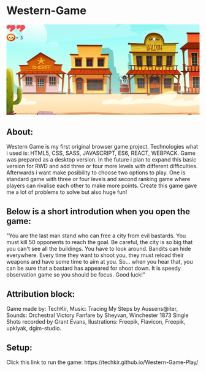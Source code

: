 # Western-Game
![Gamescreen](game.screen.png)
<h2>About:</h2> 
Western Game is my first original browser game project. Technologies what i used is: HTML5, CSS, SASS, JAVASCRIPT, ES6, REACT, WEBPACK. Game was prepared as a desktop version. In the future i plan to expand this basic version for RWD and add three or four more levels with different difficulties. Afterwards i want make posibility to choose two options to play. One is standard game with three or four levels and second ranking game where players can rivalise each other to make more points. Create this game gave me a lot of problems to solve but also huge fun!

<h2>Below is a short introdution when you open the game:</h2>
"You are the last man stand who can free a city from evil bastards. You must kill 50 opponents to reach the goal. Be careful, the city is so big that you can't see all the buildings. You have to look around. Bandits can hide everywhere. Every time they want to shoot you, they must reload their weapons and have some time to aim at you. So... when you hear that, you can be sure that a bastard has appeared for shoot down. It is speedy observation game so you should be focus. Good luck!"

<h2>Attribution block:</h2>
Game made by: TechKir, Music: Tracing My Steps by Aussens@iter, Sounds: Orchestral Victory Fanfare by Sheyvan, Winchester 1873 Single Shots recorded by Grant Evans, Ilustrations: Freepik, Flavicon, Freepik, upklyak, dgim-studio.

<h2>Setup:</h2>
Click this link to run the game: https://techkir.github.io/Western-Game-Play/
